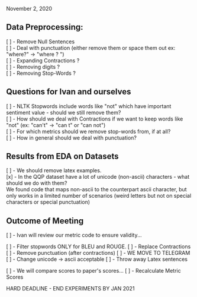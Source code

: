 November 2, 2020

<h2> Data Preprocessing: </h2>

[ ] - Remove Null Sentences <br>
[ ] - Deal with punctuation (either remove them or space them out ex: "where?" -> "where ? ") <br>
[ ] - Expanding Contractions ? <br>
[ ] - Removing digits ? <br>
[ ] - Removing Stop-Words ? <br>

<h2> Questions for Ivan and ourselves </h2>

[ ] - NLTK Stopwords include words like "not" which have important sentiment value - should we still remove them? <br>
[ ] - How should we deal with Contractions if we want to keep words like "not" (ex: "can't" -> "can t" or "can not") <br>
[ ] - For which metrics should we remove stop-words from, if at all? <br>
[ ] - How in general should we deal with punctuation? <br>

<h2> Results from EDA on Datasets </h2>

[ ] - We should remove latex examples. <br>
[x] - In the QQP dataset have a lot of unicode (non-ascii) characters - what should we do with them? <br>
      We found code that maps non-ascii to the counterpart ascii character, but only works in a limited number of scenarios (weird letters but not on special characters or special punctuation) <br>


<h2> Outcome of Meeting </h2>

[ ] - Ivan will review our metric code to ensure validity...

[ ] - Filter stopwords ONLY for BLEU and ROUGE.
[ ] - Replace Contractions
[ ] - Remove punctuation (after contractions)
[ ] - WE MOVE TO TELEGRAM
[ ] - Change unicode -> ascii acceptable
[ ] - Throw away Latex sentences

[ ] - We will compare scores to paper's scores...
[ ] - Recalculate Metric Scores

HARD DEADLINE - END EXPERIMENTS BY JAN 2021
